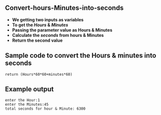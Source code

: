 ## Convert-hours-Minutes-into-seconds
- **We getting two inputs as variables**
- **To get the *Hours* & *Minutes***
- **Passing the parameter value as Hours & Minutes**
- **Calculate the *seconds* from hours & Minutes**
- **Return the second value**
## Sample code to convert the Hours & minutes into seconds
```
return (Hours*60*60+minutes*60)
```
## Example output
```
enter the Hour:1
enter the Minutes:45
total seconds for hour & Minute: 6300
```



